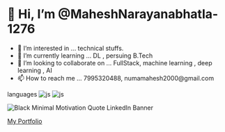 <h1>👋 Hi, I’m @MaheshNarayanabhatla-1276</h1>
<ul>
<li>👀 I’m interested in ... technical stuffs.</li>
<li>🌱 I’m currently learning ... DL , persuing B.Tech</li>
<li>💞️ I’m looking to collaborate on ...   FullStack, machine learning , deep learning , AI </li>
<li>📫 How to reach me ...    7995320488, numamahesh2000@gmail.com</li>
</ul>

languages
![js](https://img.shields.io/badge/javascript-grey?style=for-the-badge&logo=javascript)
![js](https://img.shields.io/badge/python-grey?style=for-the-badge&logo=python)

![Black Minimal Motivation Quote LinkedIn Banner](https://github.com/MaheshNarayanabhatla-1276/MaheshNarayanabhatla-1276/assets/66712941/41bc1570-c66d-4f3e-9116-a22eb4745796)

<a href="https://maheshnarayanabhatla.42web.io">  My Portfolio</a> 



<!---
MaheshNarayanabhatla-1276/MaheshNarayanabhatla-1276 is a ✨ special ✨ repository because its `README.md` (this file) appears on your GitHub profile.
You can click the Preview link to take a look at your changes.
--->
